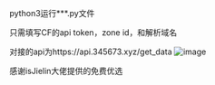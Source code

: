 python3运行***.py文件

只需填写CF的api token，zone id，和解析域名

对接的api为https://api.345673.xyz/get_data
![image](https://github.com/dockkkk/api-cfcdn/assets/102992310/f99c5628-d88f-4e65-8e58-2185786ed142)


感谢isJielin大佬提供的免费优选
